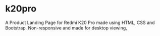 # k20pro
A Product Landing Page for Redmi K20 Pro made using HTML, CSS and Bootstrap. Non-responsive and made for desktop viewing,
